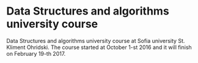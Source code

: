 # Data Structures and algorithms university course 
Data Structures and algorithms university course at Sofia university St. Kliment Ohridski. The course started at October 1-st 2016 and it will finish on February 19-th 2017.
